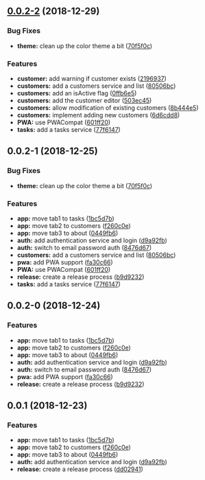 <a name="0.0.2-2"></a>
## [0.0.2-2](https://bitbucket.org/kensodemann/customer-task-list/compare/v0.0.2-0...v0.0.2-2) (2018-12-29)


### Bug Fixes

* **theme:** clean up the color theme a bit ([70f5f0c](https://bitbucket.org/kensodemann/customer-task-list/commits/70f5f0c))


### Features

* **customer:** add warning if customer exists ([2196937](https://bitbucket.org/kensodemann/customer-task-list/commits/2196937))
* **customers:** add a customers service and list ([80506bc](https://bitbucket.org/kensodemann/customer-task-list/commits/80506bc))
* **customers:** add an isActive flag ([0ffb6e5](https://bitbucket.org/kensodemann/customer-task-list/commits/0ffb6e5))
* **customers:** add the customer editor ([503ec45](https://bitbucket.org/kensodemann/customer-task-list/commits/503ec45))
* **customers:** allow modification of existing customers ([8b444e5](https://bitbucket.org/kensodemann/customer-task-list/commits/8b444e5))
* **customers:** implement adding new customers ([6d6cdd8](https://bitbucket.org/kensodemann/customer-task-list/commits/6d6cdd8))
* **PWA:** use PWACompat ([601ff20](https://bitbucket.org/kensodemann/customer-task-list/commits/601ff20))
* **tasks:** add a tasks service ([77f6147](https://bitbucket.org/kensodemann/customer-task-list/commits/77f6147))



<a name="0.0.2-1"></a>
## 0.0.2-1 (2018-12-25)


### Bug Fixes

* **theme:** clean up the color theme a bit ([70f5f0c](https://bitbucket.org/kensodemann/customer-task-list/commits/70f5f0c))


### Features

* **app:** move tab1 to tasks ([1bc5d7b](https://bitbucket.org/kensodemann/customer-task-list/commits/1bc5d7b))
* **app:** move tab2 to customers ([f260c0e](https://bitbucket.org/kensodemann/customer-task-list/commits/f260c0e))
* **app:** move tab3 to about ([0449fb6](https://bitbucket.org/kensodemann/customer-task-list/commits/0449fb6))
* **auth:** add authentication service and login ([d9a92fb](https://bitbucket.org/kensodemann/customer-task-list/commits/d9a92fb))
* **auth:** switch to email password auth ([8476d67](https://bitbucket.org/kensodemann/customer-task-list/commits/8476d67))
* **customers:** add a customers service and list ([80506bc](https://bitbucket.org/kensodemann/customer-task-list/commits/80506bc))
* **pwa:** add PWA support ([fa30c66](https://bitbucket.org/kensodemann/customer-task-list/commits/fa30c66))
* **PWA:** use PWACompat ([601ff20](https://bitbucket.org/kensodemann/customer-task-list/commits/601ff20))
* **release:** create a release process ([b9d9232](https://bitbucket.org/kensodemann/customer-task-list/commits/b9d9232))
* **tasks:** add a tasks service ([77f6147](https://bitbucket.org/kensodemann/customer-task-list/commits/77f6147))



<a name="0.0.2-0"></a>
## 0.0.2-0 (2018-12-24)


### Features

* **app:** move tab1 to tasks ([1bc5d7b](https://bitbucket.org/kensodemann/customer-task-list/commits/1bc5d7b))
* **app:** move tab2 to customers ([f260c0e](https://bitbucket.org/kensodemann/customer-task-list/commits/f260c0e))
* **app:** move tab3 to about ([0449fb6](https://bitbucket.org/kensodemann/customer-task-list/commits/0449fb6))
* **auth:** add authentication service and login ([d9a92fb](https://bitbucket.org/kensodemann/customer-task-list/commits/d9a92fb))
* **auth:** switch to email password auth ([8476d67](https://bitbucket.org/kensodemann/customer-task-list/commits/8476d67))
* **pwa:** add PWA support ([fa30c66](https://bitbucket.org/kensodemann/customer-task-list/commits/fa30c66))
* **release:** create a release process ([b9d9232](https://bitbucket.org/kensodemann/customer-task-list/commits/b9d9232))



<a name="0.0.1"></a>
## 0.0.1 (2018-12-23)


### Features

* **app:** move tab1 to tasks ([1bc5d7b](https://bitbucket.org/kensodemann/customer-task-list/commits/1bc5d7b))
* **app:** move tab2 to customers ([f260c0e](https://bitbucket.org/kensodemann/customer-task-list/commits/f260c0e))
* **app:** move tab3 to about ([0449fb6](https://bitbucket.org/kensodemann/customer-task-list/commits/0449fb6))
* **auth:** add authentication service and login ([d9a92fb](https://bitbucket.org/kensodemann/customer-task-list/commits/d9a92fb))
* **release:** create a release process ([dd02941](https://bitbucket.org/kensodemann/customer-task-list/commits/dd02941))



